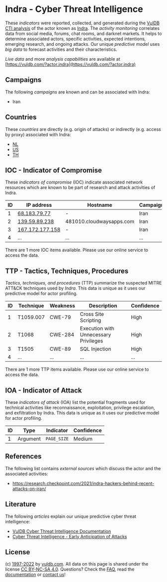 # Indra - Cyber Threat Intelligence

These _indicators_ were reported, collected, and generated during the [VulDB CTI analysis](https://vuldb.com/?kb.cti) of the actor known as [Indra](https://vuldb.com/?actor.indra). The _activity monitoring_ correlates data from social media, forums, chat rooms, and darknet markets. It helps to determine associated actors, specific activities, expected intentions, emerging research, and ongoing attacks. Our unique _predictive model_ uses _big data_ to forecast activities and their characteristics.

_Live data_ and more _analysis capabilities_ are available at [https://vuldb.com/?actor.indra](https://vuldb.com/?actor.indra)

## Campaigns

The following _campaigns_ are known and can be associated with Indra:

* Iran

## Countries

These _countries_ are directly (e.g. origin of attacks) or indirectly (e.g. access by proxy) associated with Indra:

* [NL](https://vuldb.com/?country.nl)
* [US](https://vuldb.com/?country.us)
* [TH](https://vuldb.com/?country.th)

## IOC - Indicator of Compromise

These _indicators of compromise_ (IOC) indicate associated network resources which are known to be part of research and attack activities of Indra.

ID | IP address | Hostname | Campaign | Confidence
-- | ---------- | -------- | -------- | ----------
1 | [68.183.79.77](https://vuldb.com/?ip.68.183.79.77) | - | Iran | High
2 | [139.59.89.238](https://vuldb.com/?ip.139.59.89.238) | 481010.cloudwaysapps.com | Iran | High
3 | [167.172.177.158](https://vuldb.com/?ip.167.172.177.158) | - | Iran | High
4 | ... | ... | ... | ...

There are 1 more IOC items available. Please use our online service to access the data.

## TTP - Tactics, Techniques, Procedures

_Tactics, techniques, and procedures_ (TTP) summarize the suspected MITRE ATT&CK techniques used by _Indra_. This data is unique as it uses our predictive model for actor profiling.

ID | Technique | Weakness | Description | Confidence
-- | --------- | -------- | ----------- | ----------
1 | T1059.007 | CWE-79 | Cross Site Scripting | High
2 | T1068 | CWE-284 | Execution with Unnecessary Privileges | High
3 | T1505 | CWE-89 | SQL Injection | High
4 | ... | ... | ... | ...

There are 1 more TTP items available. Please use our online service to access the data.

## IOA - Indicator of Attack

These _indicators of attack_ (IOA) list the potential fragments used for technical activities like reconnaissance, exploitation, privilege escalation, and exfiltration by Indra. This data is unique as it uses our predictive model for actor profiling.

ID | Type | Indicator | Confidence
-- | ---- | --------- | ----------
1 | Argument | `PAGE_SIZE` | Medium

## References

The following list contains _external sources_ which discuss the actor and the associated activities:

* https://research.checkpoint.com/2021/indra-hackers-behind-recent-attacks-on-iran/

## Literature

The following _articles_ explain our unique predictive cyber threat intelligence:

* [VulDB Cyber Threat Intelligence Documentation](https://vuldb.com/?kb.cti)
* [Cyber Threat Intelligence - Early Anticipation of Attacks](https://www.scip.ch/en/?labs.20201022)

## License

(c) [1997-2022](https://vuldb.com/?kb.changelog) by [vuldb.com](https://vuldb.com/?kb.about). All data on this page is shared under the license [CC BY-NC-SA 4.0](https://creativecommons.org/licenses/by-nc-sa/4.0/). Questions? Check the [FAQ](https://vuldb.com/?kb.faq), read the [documentation](https://vuldb.com/?kb) or [contact us](https://vuldb.com/?contact)!
